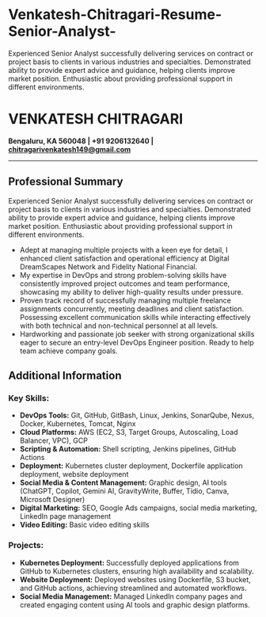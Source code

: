 # Venkatesh-Chitragari-Resume-Senior-Analyst-
Experienced Senior Analyst successfully delivering services on contract or project basis to clients in various industries and specialties. Demonstrated ability to provide expert advice and guidance, helping clients improve market position. Enthusiastic about providing professional support in different environments.

# VENKATESH CHITRAGARI

**Bengaluru, KA 560048 | +91 9206132640 | chitragarivenkatesh149@gmail.com**

---

## Professional Summary

Experienced Senior Analyst successfully delivering services on contract or project basis to clients in various industries and specialties. Demonstrated ability to provide expert advice and guidance, helping clients improve market position. Enthusiastic about providing professional support in different environments.

- Adept at managing multiple projects with a keen eye for detail, I enhanced client satisfaction and operational efficiency at Digital DreamScapes Network and Fidelity National Financial.
- My expertise in DevOps and strong problem-solving skills have consistently improved project outcomes and team performance, showcasing my ability to deliver high-quality results under pressure.
- Proven track record of successfully managing multiple freelance assignments concurrently, meeting deadlines and client satisfaction. Possessing excellent communication skills while interacting effectively with both technical and non-technical personnel at all levels.
- Hardworking and passionate job seeker with strong organizational skills eager to secure an entry-level DevOps Engineer position. Ready to help team achieve company goals.

## Additional Information

### Key Skills:

- **DevOps Tools:** Git, GitHub, GitBash, Linux, Jenkins, SonarQube, Nexus, Docker, Kubernetes, Tomcat, Nginx
- **Cloud Platforms:** AWS (EC2, S3, Target Groups, Autoscaling, Load Balancer, VPC), GCP
- **Scripting & Automation:** Shell scripting, Jenkins pipelines, GitHub Actions
- **Deployment:** Kubernetes cluster deployment, Dockerfile application deployment, website deployment
- **Social Media & Content Management:** Graphic design, AI tools (ChatGPT, Copilot, Gemini AI, GravityWrite, Buffer, Tidio, Canva, Microsoft Designer)
- **Digital Marketing:** SEO, Google Ads campaigns, social media marketing, LinkedIn page management
- **Video Editing:** Basic video editing skills

### Projects:

- **Kubernetes Deployment:** Successfully deployed applications from GitHub to Kubernetes clusters, ensuring high availability and scalability.
- **Website Deployment:** Deployed websites using Dockerfile, S3 bucket, and GitHub actions, achieving streamlined and automated workflows.
- **Social Media Management:** Managed LinkedIn company pages and created engaging content using AI tools and graphic design platforms.

